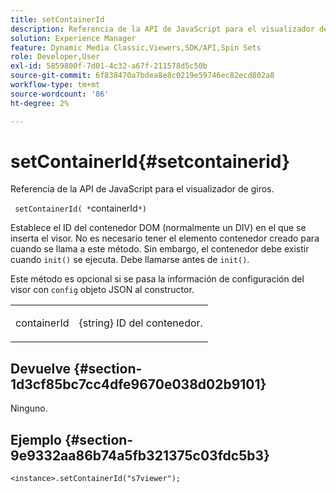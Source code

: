 ```yaml
---
title: setContainerId
description: Referencia de la API de JavaScript para el visualizador de giros.
solution: Experience Manager
feature: Dynamic Media Classic,Viewers,SDK/API,Spin Sets
role: Developer,User
exl-id: 5859800f-7d01-4c32-a67f-211578d5c50b
source-git-commit: 6f838470a7bdea8e8c0219e59746ec82ecd802a8
workflow-type: tm+mt
source-wordcount: '86'
ht-degree: 2%

---
```


# setContainerId{#setcontainerid}

Referencia de la API de JavaScript para el visualizador de giros.

` setContainerId( *`containerId`*)`

Establece el ID del contenedor DOM (normalmente un DIV) en el que se inserta el visor. No es necesario tener el elemento contenedor creado para cuando se llama a este método. Sin embargo, el contenedor debe existir cuando `init()` se ejecuta. Debe llamarse antes de `init()`.

Este método es opcional si se pasa la información de configuración del visor con `config` objeto JSON al constructor.

<table id="table_896DFF34A68A403DB93A6D597461A573"> 
 <tbody> 
  <tr> 
   <td colname="col1"> <p> <span class="codeph"> <span class="varname"> containerId </span> </span> </p> </td> 
   <td colname="col2"> <p> <span class="codeph"> {string} </span> ID del contenedor. </p> </td> 
  </tr> 
 </tbody> 
</table>

## Devuelve {#section-1d3cf85bc7cc4dfe9670e038d02b9101}

Ninguno.

## Ejemplo {#section-9e9332aa86b74a5fb321375c03fdc5b3}

```
<instance>.setContainerId("s7viewer");
```
